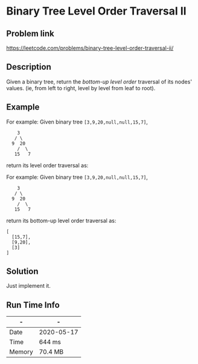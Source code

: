 # Binary Tree Level Order Traversal II

## Problem link
https://leetcode.com/problems/binary-tree-level-order-traversal-ii/

## Description

Given a binary tree, return the *bottom-up level order* traversal of its nodes' values. (ie, from left to right, level by level from leaf to root).

## Example
For example:
Given binary tree `[3,9,20,null,null,15,7]`,

```
    3
   / \
  9  20
    /  \
   15   7
```



return its level order traversal as:



For example:
Given binary tree `[3,9,20,null,null,15,7]`,

```
    3
   / \
  9  20
    /  \
   15   7
```



return its bottom-up level order traversal as:

```
[
  [15,7],
  [9,20],
  [3]
]
```


## Solution
Just implement it.

## Run Time Info

\- | \-
------------ | -------------
Date | 2020-05-17
Time |  644 ms
Memory |  70.4 MB
